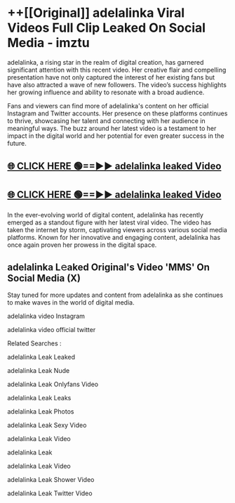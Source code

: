 # ++[[Original]] adelalinka Viral Videos Full Clip Leaked On Social Media - imztu<br>

adelalinka, a rising star in the realm of digital creation, has garnered significant attention with this recent video. Her creative flair and compelling presentation have not only captured the interest of her existing fans but have also attracted a wave of new followers. The video’s success highlights her growing influence and ability to resonate with a broad audience.

Fans and viewers can find more of adelalinka's content on her official Instagram and Twitter accounts. Her presence on these platforms continues to thrive, showcasing her talent and connecting with her audience in meaningful ways. The buzz around her latest video is a testament to her impact in the digital world and her potential for even greater success in the future.


## [🌐 CLICK HERE 🟢==►► adelalinka leaked Video ](https://onlyclips.site?title=adelalinka&ref=git)

## [🌐 CLICK HERE 🟢==►► adelalinka leaked Video ](https://onlyclips.site?title=adelalinka&ref=git)


In the ever-evolving world of digital content, adelalinka has recently emerged as a standout figure with her latest viral video. The video has taken the internet by storm, captivating viewers across various social media platforms. Known for her innovative and engaging content, adelalinka has once again proven her prowess in the digital space.



## adelalinka L𝚎aked Original's Video 'MMS' On Social Media (X)


Stay tuned for more updates and content from adelalinka as she continues to make waves in the world of digital media.

adelalinka video Instagram

adelalinka video official twitter


Related Searches :

adelalinka Leak Leaked

adelalinka Leak Nude

adelalinka Leak Onlyfans Video

adelalinka Leak Leaks

adelalinka Leak Photos

adelalinka Leak Sexy Video

adelalinka Leak Video

adelalinka Leak

adelalinka Leak Video

adelalinka Leak Shower Video

adelalinka Leak Twitter Video

